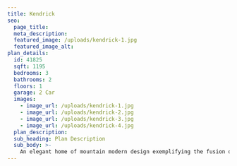 ```yaml
---
title: Kendrick
seo:
  page_title:
  meta_description:
  featured_image: /uploads/kendrick-1.jpg
  featured_image_alt:
plan_details:
  id: 41825
  sqft: 1195
  bedrooms: 3
  bathrooms: 2
  floors: 1
  garage: 2 Car
  images:
    - image_url: /uploads/kendrick-1.jpg
    - image_url: /uploads/kendrick-2.jpg
    - image_url: /uploads/kendrick-3.jpg
    - image_url: /uploads/kendrick-4.jpg
  plan_description:
  sub_heading: Plan Description
  sub_body: >-
    An elegant home of mountain modern design exemplifying the fusion of the clean crisp linear look of a very modern design into a mountainous environment. Soaring expanse of glass and natural reclaimed wood allows the homeowner the open living environment sought after by most of today's homebuyers. Additionally, many very private spaces are incorporated within the design for the separation of lifestyles for each person of the family's individual requirements. There is even a safe room incorporated in the home for the safety of the family. Simply stated, an amazing statement of the homeowners lifestyle and status statement.
---
```

